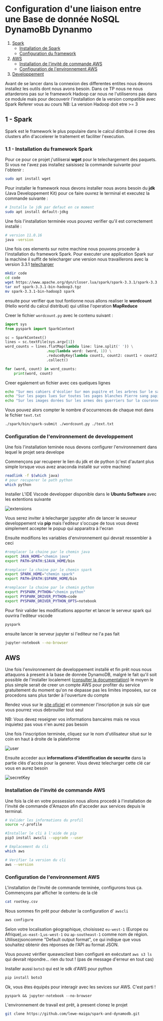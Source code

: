 # Configuration d'une liaison entre une Base de donnée NoSQL DynamoBb Dynanmo

1. [Spark](#1---spark)
    - [Installation de Spark](#11---installation)
    - [Configuration du framework](#)
2. [AWS](#aws)
    - [Installation de l'invité de commande AWS](#installation-de-linvité-de-commande-aws)
    - [Configuration de l'environnement AWS](#configuration-de-lenvironnement-aws)
3. [Developpement](#spark-au-service-de-la-data-science)

Avant de se lancer dans la connexion des differentes entites nous devons installez les outils dont nous avons besoin. Dans ce TP nous ne nous attarderons pas sur le framework Hadoop car nous ne l'utiliserons pas dans ce module mais pour decouverir l'installation de la version compatible avec Spark Referer vous au cours
NB: La version Hadoop doit etre >= 3

## 1 - Spark

Spark est le framework le plus populaire dans le calcul distribué il cree des clusters afin d'accelerer le traitement et faciliter l'execution.

### 1.1 - Installation du framework Spark

Pour ce pour ce projet j'utiliserai **wget** pour le telechargement des paquets. Si vous ne l'avez pas installez saisissez la commande suivante pour l'obtenir :

```bash
sudo apt install wget
```

Pour installer le framework nous devons installer nous avons besoin du **jdk** (Java Developpement Kit) pour ce faire ouvrez le terminal et executez la commande suivante :

```bash
# Installe le jdk par defaut en ce moment
sudo apt install default-jdkg
```

Une fois l'installation terminée vous pouvez verifier qu'il est correctement installé :

```bash
# version 11.0.16
java -version
```

Une fois ces elements sur notre machine nous pouvons proceder à l'installation du framework Spark. Pour executer une application Spark sur la machine il suffit de telecharger une version nous travaillerons avec la version 3.3.1 [telecharger](https://spark.apache.org/downloads.html)

```bash
mkdir code
cd code
wget https://www.apache.org/dyn/closer.lua/spark/spark-3.3.1/spark-3.3.1-bin-hadoop3.tgz
tar xvf spark-3.3.1-bin-hadoop3.tgz
mv spark-3.3.1-bin-hadoop3 spark
```

ensuite pour verifier que tout fontionne nous allons realiser le **wordcount** (Hello world du calcul distribué) qui utilise l'operation **MapReduce**

Creer le fichier <code class="file">wordcount.py</code> avec le contenu suivant :

```python
import sys
from pyspark import SparkContext

sc = SparkContext()
lines = sc.textFile(sys.argv[1])
word_counts = lines.flatMap(lambda line: line.split(' ')) \
                   .map(lambda word: (word, 1)) \
                   .reduceByKey(lambda count1, count2: count1 + count2) \
                   .collect()

for (word, count) in word_counts:
    print(word, count)

```

Creer egalement un fichier avec ces quelques lignes

```bash
echo "Sur mes cahiers d'écolier Sur mon pupitre et les arbres Sur le sable de neige J'écris ton nom" > text.txt
echo "Sur les pages lues Sur toutes les pages blanches Pierre sang papier ou cendre J'écris ton nom" >> text.txt
echo "Sur les images dorées Sur les armes des guerriers Sur la couronne des rois J'écris ton nom" >> text.txt
```

Vous pouvez alors compter le nombre d'occurrences de chaque mot dans le fichier <code class="file">text.txt</code>

```bash
./spark/bin/spark-submit ./wordcount.py ./text.txt
```

### Configuration de l'environnement de developpement

Une fois l'installation teminée nous devons configurer l'environnement dans lequel le projet sera develope

Commençons par recuperer le lien du jdk et de python (c'est d'autant plus simple lorsque vous avez anaconda installé sur votre machine)

```bash
readlink -f $(which java)
# pour recuperer le path python
which python
```

Installer L'IDE Vscode developper disponible dans le **Ubuntu Software** avec les extentions suivante

![extensions](./images/extensions.png)

Vous serez inviter à telecharger jupypter afin de lancer le seuveur developpement via **pip** mais l'editeur s'occupe de tous vous devez simplement accepter le popup qui apparaitra à l'ecran

Ensuite modifions les variables d'environnement qui devrait ressembler à ceci

```bash
#remplacer la chaine par le chemin java
export JAVA_HOME="chemin java"
export PATH=$PATH:$JAVA_HOME/bin

#remplacer la chaine par le chemin spark
export SPARK_HOME="chemin spark"
export PATH=$PATH:$SPARK_HOME/bin

#remplacer la chaine par le chemin python
export PYSPARK_PYTHON="chemin python"
export PYSPARK_DRIVER_PYTHON=code
export PYSPARK_DRIVER_PYTHON_OPTS=notebook
```

Pour finir valider les modifications apporter et lancer le serveur spark qui ouvrira l'editeur vscode

```bash
pyspark
```

ensuite lancer le serveur jupyter si l'editeur ne l'a pas fait

```bash
jupyter-notebook --no-browser
```

## AWS

Une fois l'environnement de developpement installé et fin prêt nous nous attaquons à present à la base de donnée DynamoDB, malgré le fait qu'il soit possible de l'installer localement ([consulter la documentation](https://docs.aws.amazon.com/amazondynamodb/latest/developerguide/DynamoDBLocal.html)) le moyen le plus simple serait de creer un compte AWS pour profiter du service gratuitement du moment qu'on ne depasse pas les limites imposées, sur ce procedons sans plus tarder à l'ouverture du compte

Rendez vous sur le [site oficiel](https://aws.amazon.com/fr/) et commencer l'inscription je suis sûr que vous pourrez vous debrouiller tout seul

NB: Vous devez reseigner vos informations bancaires mais ne vous inquietez pas vous n'en aurez pas besoin

Une fois l'inscription terminée, cliquez sur le nom d'utilisateur situé sur le coin en haut à droite de la plateforme

![user](./images/user.png)

Ensuite acceder aux **informations d'identification de securite** dans la partie clés d'accès pour la generer. Vous devez telecharger cette clé car vous en aurez besoin

![secretKey](./images/secretKey.png)

### Installation de l'invité de commande AWS

Une fois la clé en votre possession nous allons procedé à l'installation de l'invité de commande d'Amazon afin d'acceder aux services depuis le terminal.

```bash
# Valider les informations du profil
source ~/.profile

#Installer le cli à l'aide de pip
pip3 install awscli --upgrade --user

# Emplacement du cli
which aws

# Verifier la version du cli
aws --version
```

### Configuration de l'environnement AWS

L'installation de l'invité de commande terminée, configurons tous ça. Commençons par afficher le contenu de la clé

```bash
cat rootkey.csv
```

Nous sommes fin prêt pour debuter la configuration d' <code class="file">awscli</code>

```bash
aws configure
```

Selon votre localisation géographique, choisissez <code class="file">eu-west-1</code> (Europe ou Afrique),<code class=file>us-east-1</code>,<code class="file">us-west-1</code> ou <code class="file">ap-southeast-1</code> comme nom de région. Utilisezjsoncomme "Default output format", ce qui indique que vous souhaitez obtenir des réponses de l'API au format JSON.

Vous pouvez vérifier queawscliest bien configuré en exécutant
<code class="file">aws s3 ls</code> qui devrait répondre... rien du tout ! (pas de message d'erreur en tout cas)

Installer aussi <code class="file">boto3</code> qui est le sdk d'AWS pour python

```bash
pip install boto3
```

Ok, vous êtes équipés pour interagir avec les sevices sur AWS. C'est parti !

```
pyspark && jupyter-notebook --no-browser
```

L'environnement de travail est prêt, à present clonez le projet

```bash
git clone https://github.com/lewe-maiga/spark-and-dynamodb.git
```
